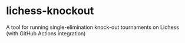 # lichess-knockout
A tool for running single-elimination knock-out tournaments on Lichess (with GitHub Actions integration)
